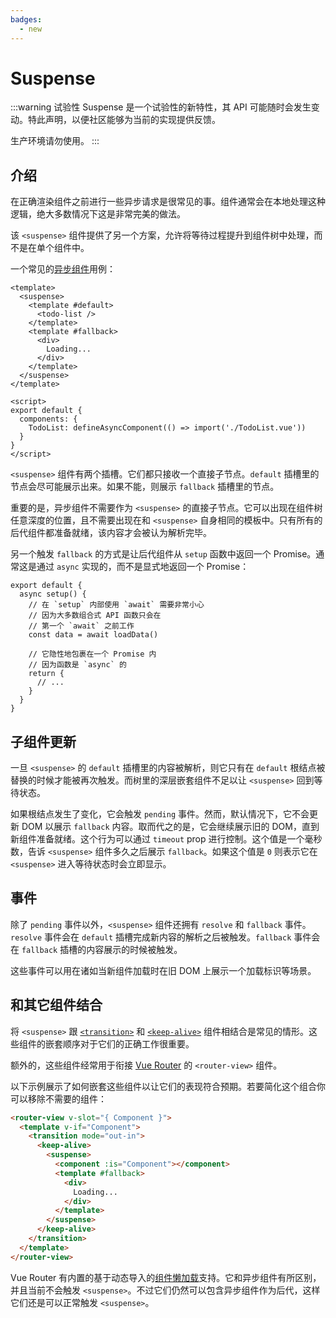 ```yaml
---
badges:
  - new
---
```


# Suspense <MigrationBadges :badges="$frontmatter.badges" />

:::warning 试验性
Suspense 是一个试验性的新特性，其 API 可能随时会发生变动。特此声明，以便社区能够为当前的实现提供反馈。

生产环境请勿使用。
:::

## 介绍

在正确渲染组件之前进行一些异步请求是很常见的事。组件通常会在本地处理这种逻辑，绝大多数情况下这是非常完美的做法。

该 `<suspense>` 组件提供了另一个方案，允许将等待过程提升到组件树中处理，而不是在单个组件中。

一个常见的[异步组件](/guide/component-dynamic-async.html#异步组件)用例：

```vue{2-4,6,17}
<template>
  <suspense>
    <template #default>
      <todo-list />
    </template>
    <template #fallback>
      <div>
        Loading...
      </div>
    </template>
  </suspense>
</template>

<script>
export default {
  components: {
    TodoList: defineAsyncComponent(() => import('./TodoList.vue'))
  }
}
</script>
```

`<suspense>` 组件有两个插槽。它们都只接收一个直接子节点。`default` 插槽里的节点会尽可能展示出来。如果不能，则展示 `fallback` 插槽里的节点。

重要的是，异步组件不需要作为 `<suspense>` 的直接子节点。它可以出现在组件树任意深度的位置，且不需要出现在和 `<suspense>` 自身相同的模板中。只有所有的后代组件都准备就绪，该内容才会被认为解析完毕。

另一个触发 `fallback` 的方式是让后代组件从 `setup` 函数中返回一个 Promise。通常这是通过 `async` 实现的，而不是显式地返回一个 Promise：

```js{2}
export default {
  async setup() {
    // 在 `setup` 内部使用 `await` 需要非常小心
    // 因为大多数组合式 API 函数只会在
    // 第一个 `await` 之前工作
    const data = await loadData()

    // 它隐性地包裹在一个 Promise 内
    // 因为函数是 `async` 的
    return {
      // ...
    }
  }
}
```

## 子组件更新

一旦 `<suspense>` 的 `default` 插槽里的内容被解析，则它只有在 `default` 根结点被替换的时候才能被再次触发。而树里的深层嵌套组件不足以让 `<suspense>` 回到等待状态。

如果根结点发生了变化，它会触发 `pending` 事件。然而，默认情况下，它不会更新 DOM 以展示 `fallback` 内容。取而代之的是，它会继续展示旧的 DOM，直到新组件准备就绪。这个行为可以通过 `timeout` prop 进行控制。这个值是一个毫秒数，告诉 `<suspense>` 组件多久之后展示 `fallback`。如果这个值是 `0` 则表示它在 `<suspense>` 进入等待状态时会立即显示。

## 事件

除了 `pending` 事件以外，`<suspense>` 组件还拥有 `resolve` 和 `fallback` 事件。`resolve` 事件会在 `default` 插槽完成新内容的解析之后被触发。`fallback` 事件会在 `fallback` 插槽的内容展示的时候被触发。

这些事件可以用在诸如当新组件加载时在旧 DOM 上展示一个加载标识等场景。

## 和其它组件结合

将 `<suspense>` 跟 [`<transition>`](/api/built-in-components.html#transition) 和 [`<keep-alive>`](/api/built-in-components.html#keep-alive) 组件相结合是常见的情形。这些组件的嵌套顺序对于它们的正确工作很重要。

额外的，这些组件经常用于衔接 [Vue Router](https://router.vuejs.org/zh/) 的 `<router-view>` 组件。

以下示例展示了如何嵌套这些组件以让它们的表现符合预期。若要简化这个组合你可以移除不需要的组件：

```html
<router-view v-slot="{ Component }">
  <template v-if="Component">
    <transition mode="out-in">
      <keep-alive>
        <suspense>
          <component :is="Component"></component>
          <template #fallback>
            <div>
              Loading...
            </div>
          </template>
        </suspense>
      </keep-alive>
    </transition>
  </template>
</router-view>
```

Vue Router 有内置的基于动态导入的[组件懒加载](https://router.vuejs.org/zh/guide/advanced/lazy-loading.html)支持。它和异步组件有所区别，并且当前不会触发 `<suspense>`。不过它们仍然可以包含异步组件作为后代，这样它们还是可以正常触发 `<suspense>`。
